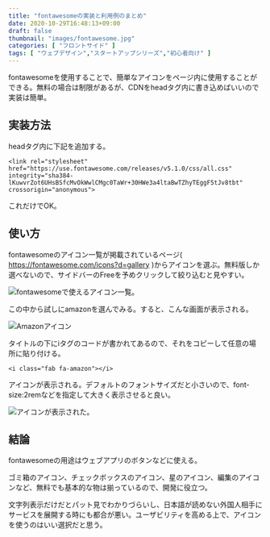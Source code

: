 ```yaml
---
title: "fontawesomeの実装と利用例のまとめ"
date: 2020-10-29T16:48:13+09:00
draft: false
thumbnail: "images/fontawesome.jpg"
categories: [ "フロントサイド" ]
tags: [ "ウェブデザイン","スタートアップシリーズ","初心者向け" ]
---
```


fontawesomeを使用することで、簡単なアイコンをページ内に使用することができる。無料の場合は制限があるが、CDNをheadタグ内に書き込めばいいので実装は簡単。


## 実装方法

headタグ内に下記を追加する。

    <link rel="stylesheet" href="https://use.fontawesome.com/releases/v5.1.0/css/all.css" integrity="sha384-lKuwvrZot6UHsBSfcMvOkWwlCMgc0TaWr+30HWe3a4ltaBwTZhyTEggF5tJv8tbt" crossorigin="anonymous">

これだけでOK。

## 使い方

fontawesomeのアイコン一覧が掲載されているページ( https://fontawesome.com/icons?d=gallery )からアイコンを選ぶ。無料版しか選べないので、サイドバーのFreeを予めクリックして絞り込むと見やすい。

<div class="img-center"><img src="/images/Screenshot from 2020-10-30 11-14-07.png" alt="fontawesomeで使えるアイコン一覧。"></div>

この中から試しにamazonを選んでみる。すると、こんな画面が表示される。

<div class="img-center"><img src="/images/Screenshot from 2020-10-30 11-15-58.png" alt="Amazonアイコン"></div>

タイトルの下にiタグのコードが書かれてあるので、それをコピーして任意の場所に貼り付ける。

    <i class="fab fa-amazon"></i>

アイコンが表示される。デフォルトのフォントサイズだと小さいので、font-size:2remなどを指定して大きく表示させると良い。

<div class="img-center"><img src="/images/Screenshot from 2020-10-30 11-20-20.png" alt="アイコンが表示された。"></div>

## 結論

fontawesomeの用途はウェブアプリのボタンなどに使える。

ゴミ箱のアイコン、チェックボックスのアイコン、星のアイコン、編集のアイコンなど、無料でも基本的な物は揃っているので、開発に役立つ。

文字列表示だけだとパット見でわかりづらいし、日本語が読めない外国人相手にサービスを展開する時にも都合が悪い。ユーザビリティを高める上で、アイコンを使うのはいい選択だと思う。


